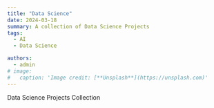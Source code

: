 ```yaml
---
title: "Data Science"
date: 2024-03-18
summary: A collection of Data Science Projects
tags: 
  - AI
  - Data Science

authors:
  - admin
# image:
#   caption: 'Image credit: [**Unsplash**](https://unsplash.com)'
---
```


Data Science Projects Collection
